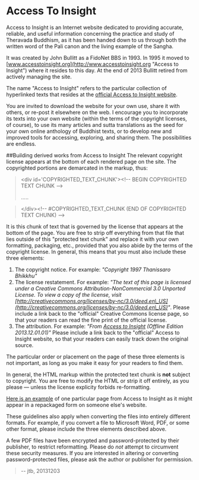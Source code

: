 Access To Insight
=================

Access to Insight is an Internet website dedicated to providing accurate, reliable, and useful information concerning the practice and study of Theravada Buddhism, as it has been handed down to us through both the written word of the Pali canon and the living example of the Sangha.

It was created by John Bullitt as a FidoNet BBS in 1993. In 1995 it moved to [www.accesstoinsight.org](http://www.accesstoinsight.org "Access to Insight")
 where it resides to this day. At the end of 2013 Bullitt retired from actively managing the site.

The name "Access to Insight" refers to the particular collection of hyperlinked texts that resides at the [official Access to Insight website](http://www.accesstoinsight.org "Access to Insight").

You are invited to download the website for your own use, share it with others, or re-post it elsewhere on the web. I encourage you to incorporate its texts into your own website (within the terms of the copyright licenses, of course),  to use its many articles and sutta translations as the seed for your own online anthology of Buddhist texts, or to develop new and improved tools for accessing, exploring, and sharing them. The possibilities are endless.


##Building derived works from Access to Insight
The relevant copyright license appears at the bottom of each rendered page on the site. The copyrighted portions are demarcated in the markup, thus:

>&lt;div id='COPYRIGHTED\_TEXT\_CHUNK'&gt;&lt;!-- BEGIN COPYRIGHTED TEXT CHUNK --&gt;
>
>.....

>&lt;/div&gt;&lt;!-- #COPYRIGHTED\_TEXT\_CHUNK (END OF COPYRIGHTED TEXT CHUNK) --&gt;

It is this chunk of text that is governed by the license that appears at the bottom of the page. You are free to strip off everything from that file that lies outside of this "protected text chunk" and replace it with your own formatting, packaging, etc., provided that you also abide by the terms of the copyright license. In general, this means that you must also include these three elements:

1. The copyright notice. For example: _"Copyright 1997 Thanissaro Bhikkhu"_
2. The license restatement. For example: _"The text of this page is licensed under a Creative Commons Attribution-NonCommercial 3.0 Unported License. To view a copy of the license, visit [http://creativecommons.org/licenses/by-nc/3.0/deed.en\_US](http://creativecommons.org/licenses/by-nc/3.0/deed.en\_US)"_. Please include a link back to the "official" Creative Commons license page, so that your readers can read the fine print of the official license.
3. The attribution. For example: _"From [Access to Insight](http://www.accesstoinsight.org) (Offline Edition 2013.12.01.01)"_ Please include a link back to the "official" Access to Insight website, so that your readers can easily track down the original source.

The particular order or placement on the page of these three elements is not important, as long as you make it easy for your readers to find them.

In general, the HTML markup within the protected text chunk is __not__ subject to copyright. You are free to modify the HTML or strip it off entirely, as you please &mdash; unless the license explicity forbids re-formatting.

[Here is an example](http://www.accesstoinsight.org/repackaged-example-01.html) of one particular page from Access to Insight as it might appear in a repackaged form on someone else's website.

These guidelines also apply when converting the files into entirely different formats. For example, if you convert a file to Microsoft Word, PDF, or some other format, please include the three elements described above.

A few PDF files have been encrypted and password-protected by their publisher, to restrict reformatting. Please do _not_ attempt to circumvent these security measures. If you are interested in altering or converting password-protected files, please ask the author or publisher for permission.


> -- jtb, 20131203